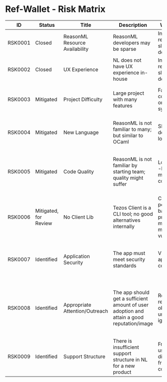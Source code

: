 # Ref-Wallet - Risk Matrix

| ID | Status | Title | Description | Worst Case | Probability | Impact | Treatment | Follow-up | Resolution |
|--|--|--|--|--|--|--|--|--|--|
| RSK0001 | Closed | ReasonML Resource Availability | ReasonML developers may be sparse | Insufficient resources--slow development | Med | High | Mitigation: targetted search for candidates | Review if project bogs down | Not so difficult to find after all |
| RSK0002 | Closed | UX Experience | NL does not have UX experience in-house | Insufficient resources--slow development | -- | High | Mitigation: Hire specialist | Review if performance is lacking | Found appropriate experienced member |
| RSK0003 | Mitigated | Project Difficulty | Large project with many features | Failure to complete all or parts of system | -- | High | Mitigation: formal Proj Mngt; build competent team | Review if project bogs down | |
| RSK0004 | Mitigated | New Language | ReasonML is not familiar to many; but similar to OCaml | Slow development; low morale | -- | High | Mitigation: ReasonML training; hire experienced member(s) | Review if project bogs down | |
| RSK0005 | Mitigated | Code Quality | ReasonML is not familiar by starting team; quality might suffer | Low quality--high maintenance cost | -- | Med | Mitigation: ReasonML training; hire experienced member(s); review codebase | Review when experienced members join | |
| RSK0006 | Mitigated, for Review | No Client Lib | Tezos Client is a CLI tool; no good alternatives internally | CLI calls perform badly and present man-in-the-middle vulnerabilities | High | High | Additional resources drawn to compile Tezos Client to JS | Deadline for one month--alternatively, consider Taquito | |
| RSK0007 | Identified | Application Security | The app must meet security standards | Vulnerable app, comprises | -- | Severe | Security audit at various milestones prior to launch; discuss with Security WG | Review candidate releases | |
| RSK0008 | Identified | Appropriate Attention/Outreach | The app should get a sufficient amount of user adoption and attain a good reputation/image | Ref-Wallet remains obscure, unknown, ignored | -- | High | Manager to coordinate with TCF & Comm Dept to establish strategy; incl: website, manuals, announcements | | |
| RSK0009 | Identified | Support Structure | There is insufficient support structure in NL for a new product | Frustrated users, disconnected from community | High | Med | Manager to propose a support structure | | |
